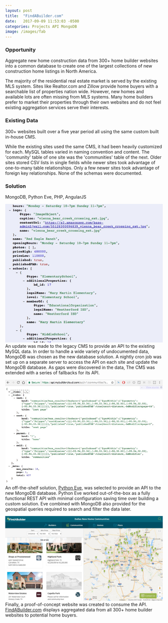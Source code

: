 ```yaml
---
layout: post
title:  "FindABuilder.com"
date:   2017-09-09 11:53:03 -0500
categories: Projects API MongoDB
image: /images/fab
---
```


### Opportunity
Aggregate new home construction data from 300+ home builder websites into a common database to create one of the largest collections of new construction home listings in North America.

The majority of the residential real estate market is served by the existing MLS system.  Sites like Realtor.com and Zillow provide home buyers with a searchable list of properties nation wide.  However, new homes and available lots are often missing from MLS systems.  Many home builders prefer to market their properties through their own websites and do not feel existing aggregation services serve their interests.


### Existing Data
300+ websites built over a five year period all using the same custom built in-house CMS.

While the existing sites used the same CMS, it had been heavily customized for each.  MySQL tables varied in naming convention and content.  The 'community' table of one site was the 'communities' table of the next.  Older sites stored CSV lists in single fields while newer sites took advantage of one-to-many table relationships.  Only a few newer sites took advantage of foreign key relationships.  None of the schemas were documented.


### Solution
MongoDB, Python Eve, PHP, AngularJS

[![](/images/api2.jpg)](/images/api2.jpg) An update was made to the legacy CMS to provide an API to the existing MySQL data.  In order to handle a wide variety of undocumented data, MongoDB was chosen as the new database solution.  A nightly cron job was set up on a separate server to access the API on each site and update the MongoDB database.  As gaps were discovered in the data, The CMS was extended with a series of fallbacks for its API.

[![](/images/eve.jpg)](/images/eve.jpg) An off-the-shelf solution, [Python Eve](http://python-eve.org/), was selected to provide an API to the new MongoDB database.  Python Eve worked out-of-the-box as a fully functional REST API with minimal configuration saving time over building a custom solution.  Eve combined with MongoDB also provided for the geospatial queries required to search and filter the data later.

[![](/images/fabfinal.jpg)](/images/fabfinal.jpg) Finally, a proof-of-concept website was created to consume the API.  [FindABuilder.com](https://www.findabuilder.com/) displays aggregated data from all 300+ home builder websites to potential home buyers.
